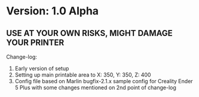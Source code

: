 # Version: 1.0 Alpha
## USE AT YOUR OWN RISKS, MIGHT DAMAGE YOUR PRINTER

Change-log:
1. Early version of setup
2. Setting up main printable area to X: 350, Y: 350, Z: 400
3. Config file based on Marlin bugfix-2.1.x sample config for Creality Ender 5 Plus with some changes mentioned on 2nd point of change-log
